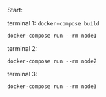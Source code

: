 Start:

terminal 1:
`docker-compose build`

`docker-compose run --rm node1`

terminal 2:

`docker-compose run --rm node2`

terminal 3:

`docker-compose run --rm node3`